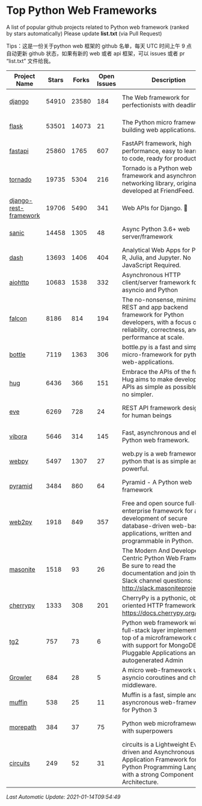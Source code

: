 # Top Python Web Frameworks
A list of popular github projects related to Python web framework (ranked by stars automatically)
Please update **list.txt** (via Pull Request)

Tips：这是一份关于python web 框架的 github 名单，每天 UTC 时间上午 9 点自动更新 github 状态，如果有新的 web 或者 api 框架，可以 issues 或者 pr “list.txt” 文件给我。

| Project Name | Stars | Forks | Open Issues | Description | Last Commit |
| ------------ | ----- | ----- | ----------- | ----------- | ----------- |
| [django](https://github.com/django/django) | 54910 | 23580 | 184 | The Web framework for perfectionists with deadlines. | 2021-01-14 07:32:26 |
| [flask](https://github.com/pallets/flask) | 53501 | 14073 | 21 | The Python micro framework for building web applications. | 2021-01-07 00:57:31 |
| [fastapi](https://github.com/tiangolo/fastapi) | 25860 | 1765 | 607 | FastAPI framework, high performance, easy to learn, fast to code, ready for production | 2021-01-09 21:24:44 |
| [tornado](https://github.com/tornadoweb/tornado) | 19735 | 5304 | 216 | Tornado is a Python web framework and asynchronous networking library, originally developed at FriendFeed. | 2021-01-13 12:52:20 |
| [django-rest-framework](https://github.com/encode/django-rest-framework) | 19706 | 5490 | 341 | Web APIs for Django. 🎸 | 2021-01-06 13:13:34 |
| [sanic](https://github.com/sanic-org/sanic) | 14458 | 1305 | 48 | Async Python 3.6+ web server/framework | Build fast. Run fast. | 2021-01-10 22:45:36 |
| [dash](https://github.com/plotly/dash) | 13693 | 1406 | 404 | Analytical Web Apps for Python, R, Julia, and Jupyter. No JavaScript Required. | 2021-01-07 01:35:48 |
| [aiohttp](https://github.com/aio-libs/aiohttp) | 10683 | 1538 | 332 | Asynchronous HTTP client/server framework for asyncio and Python | 2021-01-13 13:13:04 |
| [falcon](https://github.com/falconry/falcon) | 8186 | 814 | 194 | The no-nonsense, minimalist REST and app backend framework for Python developers, with a focus on reliability, correctness, and performance at scale. | 2021-01-09 21:42:25 |
| [bottle](https://github.com/bottlepy/bottle) | 7119 | 1363 | 306 | bottle.py is a fast and simple micro-framework for python web-applications. | 2021-01-01 15:17:44 |
| [hug](https://github.com/hugapi/hug) | 6436 | 366 | 151 | Embrace the APIs of the future. Hug aims to make developing APIs as simple as possible, but no simpler. | 2020-08-10 05:07:26 |
| [eve](https://github.com/pyeve/eve) | 6269 | 728 | 24 | REST API framework designed for human beings | 2020-12-05 10:24:15 |
| [vibora](https://github.com/vibora-io/vibora) | 5646 | 314 | 145 | Fast, asynchronous and elegant Python web framework. | 2019-02-11 10:54:12 |
| [webpy](https://github.com/webpy/webpy) | 5497 | 1307 | 27 | web.py is a web framework for python that is as simple as it is powerful.  | 2021-01-07 07:23:53 |
| [pyramid](https://github.com/Pylons/pyramid) | 3484 | 860 | 64 | Pyramid - A Python web framework | 2021-01-08 17:23:55 |
| [web2py](https://github.com/web2py/web2py) | 1918 | 849 | 357 | Free and open source full-stack enterprise framework for agile development of secure database-driven web-based applications, written and programmable in Python. | 2020-11-28 02:23:25 |
| [masonite](https://github.com/MasoniteFramework/masonite) | 1518 | 93 | 26 | The Modern And Developer Centric Python Web Framework. Be sure to read the documentation and join the Slack channel questions: http://slack.masoniteproject.com | 2021-01-12 03:19:51 |
| [cherrypy](https://github.com/cherrypy/cherrypy) | 1333 | 308 | 201 | CherryPy is a pythonic, object-oriented HTTP framework.      https://docs.cherrypy.org/ | 2020-12-11 21:11:18 |
| [tg2](https://github.com/TurboGears/tg2) | 757 | 73 | 6 | Python web framework with full-stack layer implemented on top of a microframework core with support for MongoDB, Pluggable Applications and autogenerated Admin | 2020-10-08 07:18:07 |
| [Growler](https://github.com/pyGrowler/Growler) | 684 | 28 | 5 | A micro web-framework using asyncio coroutines and chained middleware. | 2020-03-08 07:51:41 |
| [muffin](https://github.com/klen/muffin) | 538 | 25 | 11 | Muffin is a fast, simple and asyncronous web-framework for Python 3 | 2019-11-12 17:45:05 |
| [morepath](https://github.com/morepath/morepath) | 384 | 37 | 75 | Python web microframework with superpowers | 2020-11-22 12:30:54 |
| [circuits](https://github.com/circuits/circuits) | 249 | 52 | 31 | circuits is a Lightweight Event driven and Asynchronous Application Framework for the Python Programming Language with a strong Component Architecture. | 2020-12-16 08:37:47 |

*Last Automatic Update: 2021-01-14T09:54:49*